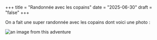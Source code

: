 +++
title = "Randonnée avec les copains"
date = "2025-06-30"
draft = "false"
+++


On a fait une super randonnée avec les copains dont voici une photo : 

![an image from this adventure](eb66aca9-cd88-4413-8ba2-e425acc0909b.jpg)

